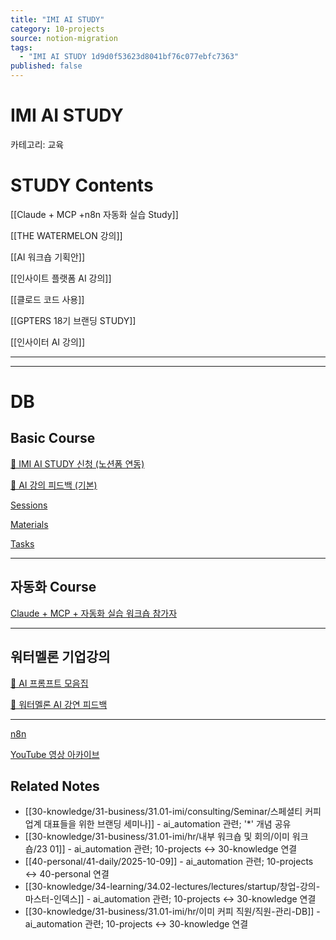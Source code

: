 ```yaml
---
title: "IMI AI STUDY"
category: 10-projects
source: notion-migration
tags:
  - "IMI AI STUDY 1d9d0f53623d8041bf76c077ebfc7363"
published: false
---
```


# IMI AI STUDY

카테고리: 교육

# STUDY Contents

[[Claude + MCP +n8n 자동화 실습 Study]]

[[THE WATERMELON 강의]]

[[AI 워크숍 기획안]]

[[인사이트 플랫폼 AI 강의]]

[[클로드 코드 사용]]

[[GPTERS 18기 브랜딩 STUDY]]

[[인사이터 AI 강의]]

***

***

# DB

## Basic Course

[📝 IMI AI STUDY 신청 (노션폼 연동)](IMI%20AI%20STUDY/%F0%9F%93%9D%20IMI%20AI%20STUDY%20%EC%8B%A0%EC%B2%AD%20(%EB%85%B8%EC%85%98%ED%8F%BC%20%EC%97%B0%EB%8F%99)%20245d0f53623d814bb874cc87ee2e2ebe.csv)

[💬 AI 강의 피드백 (기본)](IMI%20AI%20STUDY/%F0%9F%92%AC%20AI%20%EA%B0%95%EC%9D%98%20%ED%94%BC%EB%93%9C%EB%B0%B1%20(%EA%B8%B0%EB%B3%B8)%20245d0f53623d8131bbc7c9f2b42d96bd.csv)

[Sessions](IMI%20AI%20STUDY/Sessions.csv)

[Materials](IMI%20AI%20STUDY/Materials.csv)

[Tasks](IMI%20AI%20STUDY/Tasks.csv)

***

## 자동화 Course

[Claude + MCP + 자동화 실습 워크숍 참가자](IMI%20AI%20STUDY/Claude%20%2B%20MCP%20%2B%20%EC%9E%90%EB%8F%99%ED%99%94%20%EC%8B%A4%EC%8A%B5%20%EC%9B%8C%ED%81%AC%EC%88%8D%20%EC%B0%B8%EA%B0%80%EC%9E%90.csv)

***

## 워터멜론 기업강의

[🤖 AI 프롬프트 모음집](IMI%20AI%20STUDY/%F0%9F%A4%96%20AI%20%ED%94%84%EB%A1%AC%ED%94%84%ED%8A%B8%20%EB%AA%A8%EC%9D%8C%EC%A7%91.csv)

[🍉 워터멜론 AI 강연 피드백](IMI%20AI%20STUDY/%F0%9F%8D%89%20%EC%9B%8C%ED%84%B0%EB%A9%9C%EB%A1%A0%20AI%20%EA%B0%95%EC%97%B0%20%ED%94%BC%EB%93%9C%EB%B0%B1.csv)

***

[n8n](IMI%20AI%20STUDY/n8n.csv)

[YouTube 영상 아카이브](IMI%20AI%20STUDY/YouTube%20%EC%98%81%EC%83%81%20%EC%95%84%EC%B9%B4%EC%9D%B4%EB%B8%8C.csv)

## Related Notes

- [[30-knowledge/31-business/31.01-imi/consulting/Seminar/스페셜티 커피업계 대표들을 위한 브랜딩 세미나]] - ai_automation 관련; '*' 개념 공유
- [[30-knowledge/31-business/31.01-imi/hr/내부 워크숍 및 회의/이미 워크숍/23 01]] - ai_automation 관련; 10-projects ↔ 30-knowledge 연결
- [[40-personal/41-daily/2025-10-09]] - ai_automation 관련; 10-projects ↔ 40-personal 연결
- [[30-knowledge/34-learning/34.02-lectures/lectures/startup/창업-강의-마스터-인덱스]] - ai_automation 관련; 10-projects ↔ 30-knowledge 연결
- [[30-knowledge/31-business/31.01-imi/hr/이미 커피 직원/직원-관리-DB]] - ai_automation 관련; 10-projects ↔ 30-knowledge 연결
